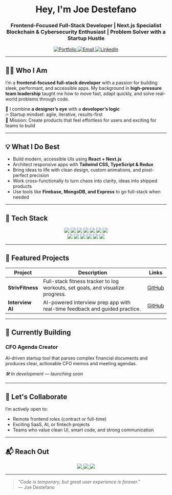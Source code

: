 <!-- 🚀 Joe Destefano - GitHub Profile README -->
<!-- Modern | UX-Driven | Frontend-Focused | Startup Minded -->

<h1 align="center">Hey, I'm Joe Destefano</h1>
<h3 align="center">
  Frontend-Focused Full-Stack Developer | Next.js Specialist<br />
  Blockchain & Cybersecurity Enthusiast | Problem Solver with a Startup Hustle
</h3>

<p align="center">
  <a href="https://destefanojoewebdev.com" target="_blank" aria-label="Portfolio">
    <img alt="Portfolio" src="https://img.shields.io/badge/Portfolio-%23007ACC.svg?style=for-the-badge&logo=visual-studio-code&logoColor=white" />
  </a>
  <a href="mailto:joedestefano.webdev@gmail.com" aria-label="Email">
    <img alt="Email" src="https://img.shields.io/badge/Email-D14836?style=for-the-badge&logo=gmail&logoColor=white" />
  </a>
  <a href="https://linkedin.com/in/joeadestefano" target="_blank" aria-label="LinkedIn">
    <img alt="LinkedIn" src="https://img.shields.io/badge/LinkedIn-0A66C2?style=for-the-badge&logo=linkedin&logoColor=white" />
  </a>
</p>

---

## 👨‍💻 Who I Am

I’m a **frontend-focused full-stack developer** with a passion for building sleek, performant, and accessible apps. My background in **high-pressure team leadership** taught me how to move fast, adapt quickly, and solve real-world problems through code.

🧠 I combine **a designer’s eye** with a **developer’s logic**  
🔥 Startup mindset: agile, iterative, results-first  
🎯 Mission: Create products that feel effortless for users and exciting for teams to build  

---

## 💡 What I Do Best

- Build modern, accessible UIs using **React + Next.js**
- Architect responsive apps with **Tailwind CSS, TypeScript & Redux**
- Bring ideas to life with clean design, custom animations, and pixel-perfect precision
- Work cross-functionally to turn chaos into clarity, ideas into shipped products
- Use tools like **Firebase, MongoDB, and Express** to go full-stack when needed

---

## 🧰 Tech Stack

<p align="center">
  <img src="https://img.shields.io/badge/Next.js-black?style=for-the-badge&logo=next.js&logoColor=white" />
  <img src="https://img.shields.io/badge/React-20232A?style=for-the-badge&logo=react&logoColor=61DAFB" />
  <img src="https://img.shields.io/badge/Angular-DD0031?style=for-the-badge&logo=angular&logoColor=white" />
  <img src="https://img.shields.io/badge/Tailwind-38B2AC?style=for-the-badge&logo=tailwindcss&logoColor=white" />
  <img src="https://img.shields.io/badge/TypeScript-3178C6?style=for-the-badge&logo=typescript&logoColor=white" />
  <img src="https://img.shields.io/badge/Redux-764ABC?style=for-the-badge&logo=redux&logoColor=white" />
  <img src="https://img.shields.io/badge/Jest-C21325?style=for-the-badge&logo=jest&logoColor=white" />
  <br/>
  <img src="https://img.shields.io/badge/Node.js-339933?style=for-the-badge&logo=node.js&logoColor=white" />
  <img src="https://img.shields.io/badge/Express-black?style=for-the-badge&logo=express&logoColor=white" />
  <img src="https://img.shields.io/badge/MongoDB-47A248?style=for-the-badge&logo=mongodb&logoColor=white" />
  <img src="https://img.shields.io/badge/Firebase-FFCA28?style=for-the-badge&logo=firebase&logoColor=black" />
  <img src="https://img.shields.io/badge/Git-F05032?style=for-the-badge&logo=git&logoColor=white" />
  <img src="https://img.shields.io/badge/Postman-FF6C37?style=for-the-badge&logo=postman&logoColor=white" />
</p>

---

## 🚀 Featured Projects

| Project           | Description                                                                 | Links                                       |
| ---------------- | --------------------------------------------------------------------------- | ------------------------------------------ |
| **StrivFitness** | Full-stack fitness tracker to log workouts, set goals, and visualize progress. | [GitHub](https://github.com/JDestefano11/StrivFitness) |
| **Interview AI** | AI-powered interview prep app with real-time feedback and guided practice.  | [GitHub](https://github.com/JDestefano11/interview-platform) |

---

## 🔭 Currently Building

### **CFO Agenda Creator**  
AI-driven startup tool that parses complex financial documents and produces clear, actionable CFO memos and meeting agendas.

*🛠 In development — launching soon*

---

## 🤝 Let's Collaborate

I’m actively open to:

- Remote frontend roles (contract or full-time)
- Exciting SaaS, AI, or fintech projects
- Teams who value clean UI, smart code, and strong communication

---

## 📬 Reach Out

<p align="center">
  <a href="https://linkedin.com/in/joeadestefano" target="_blank">
    <img src="https://img.shields.io/badge/Connect_on_LinkedIn-0A66C2?style=for-the-badge&logo=linkedin&logoColor=white" />
  </a>
  <a href="mailto:joedestefano.webdev@gmail.com">
    <img src="https://img.shields.io/badge/Send_an_Email-D14836?style=for-the-badge&logo=gmail&logoColor=white" />
  </a>
  <a href="https://destefanojoewebdev.com" target="_blank">
    <img src="https://img.shields.io/badge/View_Portfolio-%23007ACC.svg?style=for-the-badge&logo=visual-studio-code&logoColor=white" />
  </a>
</p>

---

> _"Code is temporary, but great user experience is forever."_  
> — Joe Destefano


